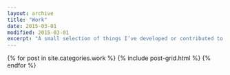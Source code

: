 ```yaml
---
layout: archive
title: "Work"
date: 2015-03-01
modified: 2015-03-01
excerpt: "A small selection of things I’ve developed or contributed to."
---
```


<div class="tiles">
{% for post in site.categories.work %}
  {% include post-grid.html %}
{% endfor %}
</div><!-- /.tiles -->

